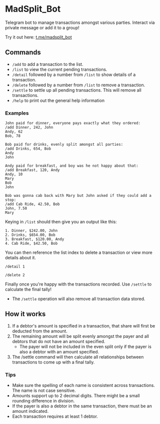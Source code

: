 # MadSplit_Bot

Telegram bot to manage transactions amongst various parties. Interact via private message or add it to a group!

Try it out here: [t.me/madsplit_bot](https://t.me/madsplit_bot)

## Commands
- `/add` to add a transaction to the list.
- `/list` to view the current pending transactions.
- `/detail` followed by a number from `/list` to show details of a transaction.
- `/delete` followed by a number from `/list` to remove a transaction.
- `/settle` to settle up all pending transactions. This will remove all transactions.
- `/help` to print out the general help information

### Examples
```
John paid for dinner, everyone pays exactly what they ordered:
/add Dinner, 242, John
Andy, 62
Bob, 78

Bob paid for drinks, evenly split amongst all parties:
/add Drinks, 654, Bob
Andy
John

Andy paid for breakfast, and boy was he not happy about that:
/add Breakfast, 120, Andy
Andy, 10
Mary
Bob
John

Bob was gonna cab back with Mary but John asked if they could add a stop:
/add Cab Ride, 42.50, Bob
John, 7.50
Mary
```

Keying in `/list` should then give you an output like this:

```
1. Dinner, $242.00, John
2. Drinks, $654.00, Bob
3. Breakfast, $120.00, Andy
4. Cab Ride, $42.50, Bob
```

You can then reference the list index to delete a transaction or view more details about it.

```
/detail 1

/delete 2
```

Finally once you're happy with the transactions recorded. Use `/settle` to calculate the final tally!
- The `/settle` operation will also remove all transaction data stored.


## How it works
1. If a debtor's amount is specified in a transaction, that share will first be deducted from the amount.
2. The remaining amount will be split evenly amongst the payer and all debtors that do not have an amount specified.
    - The payer will not be included in the even split only if the payer is also a debtor with an amount specified.
3. The /settle command will then calculate all relationships between transactions to come up with a final tally.

### Tips
- Make sure the spelling of each name is consistent across transactions. The name is not case sensitive.
- Amounts support up to 2 decimal digits. There might be a small rounding difference in division.
- If the payer is also a debtor in the same transaction, there must be an amount indicated.
- Each transaction requires at least 1 debtor.
